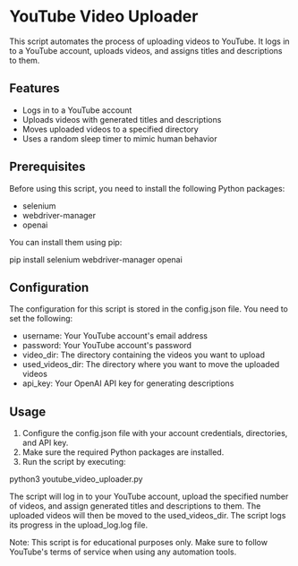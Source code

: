 
# YouTube Video Uploader
This script automates the process of uploading videos to YouTube. It logs in to a YouTube account, uploads videos, and assigns titles and descriptions to them.

## Features
- Logs in to a YouTube account
- Uploads videos with generated titles and descriptions
- Moves uploaded videos to a specified directory
- Uses a random sleep timer to mimic human behavior

## Prerequisites
 Before using this script, you need to install the following Python packages:
- selenium
- webdriver-manager
- openai

You can install them using pip:  

pip install selenium webdriver-manager openai

## Configuration

The configuration for this script is stored in the config.json file. You need to set the following:

- username: Your YouTube account's email address
- password: Your YouTube account's password
- video_dir: The directory containing the videos you want to upload
- used_videos_dir: The directory where you want to move the uploaded videos
- api_key: Your OpenAI API key for generating descriptions


## Usage
1. Configure the config.json file with your account credentials, directories, and API key.
2. Make sure the required Python packages are installed.
3. Run the script by executing:

python3 youtube_video_uploader.py

The script will log in to your YouTube account, upload the specified number of videos, and assign generated titles and descriptions to them. The uploaded videos will then be moved to the used_videos_dir. The script logs its progress in the upload_log.log file.

Note: This script is for educational purposes only. Make sure to follow YouTube's terms of service when using any automation tools.
